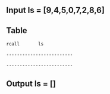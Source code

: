 ## Input ls = [9,4,5,0,7,2,8,6]

## Table

```markdown
rcall		ls

-------------------------

-------------------------
```

## Output ls = []